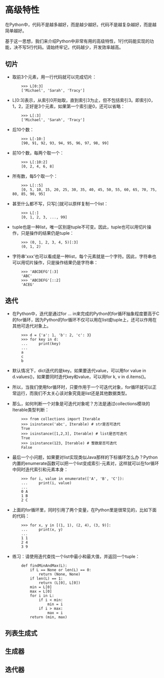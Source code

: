 # 高级特性

在Python中，代码不是越多越好，而是越少越好。代码不是越复杂越好，而是越简单越好。

基于这一思想，我们来介绍Python中非常有用的高级特性，1行代码能实现的功能，决不写5行代码。请始终牢记，代码越少，开发效率越高。

## 切片

* 取前3个元素，用一行代码就可以完成切片：
	
	```
		>>> L[0:3]
		['Michael', 'Sarah', 'Tracy']
	```

* L[0:3]表示，从索引0开始取，直到索引3为止，但不包括索引3。即索引0，1，2，正好是3个元素，如果第一个索引是0，还可以省略：

	```
		>>> L[:3]
		['Michael', 'Sarah', 'Tracy']
	```

* 后10个数：

	```
		>>> L[-10:]
		[90, 91, 92, 93, 94, 95, 96, 97, 98, 99]
	```

* 前10个数，每两个取一个：

	```
		>>> L[:10:2]
		[0, 2, 4, 6, 8]
	```

* 所有数，每5个取一个：

	```
		>>> L[::5]
		[0, 5, 10, 15, 20, 25, 30, 35, 40, 45, 50, 55, 60, 65, 70, 75, 80, 85, 90, 95]
	```

* 甚至什么都不写，只写[:]就可以原样复制一个list：

	```
		>>> L[:]
		[0, 1, 2, 3, ..., 99]
	```

* tuple也是一种list，唯一区别是tuple不可变。因此，tuple也可以用切片操作，只是操作的结果仍是tuple：

	```
		>>> (0, 1, 2, 3, 4, 5)[:3]
		(0, 1, 2)
	```

* 字符串'xxx'也可以看成是一种list，每个元素就是一个字符。因此，字符串也可以用切片操作，只是操作结果仍是字符串：

	```
		>>> 'ABCDEFG'[:3]
		'ABC'
		>>> 'ABCDEFG'[::2]
		'ACEG'
	```

## 迭代

* 在Python中，迭代是通过for ... in来完成的Python的for循环抽象程度要高于C的for循环，因为Python的for循环不仅可以用在list或tuple上，还可以作用在其他可迭代对象上。
	
	```
		>>> d = {'a': 1, 'b': 2, 'c': 3}
		>>> for key in d:
		...     print(key)
		...
		a
		c
		b
	```

* 默认情况下，dict迭代的是key。如果要迭代value，可以用for value in d.values()，如果要同时迭代key和value，可以用for k, v in d.items()。

* 所以，当我们使用for循环时，只要作用于一个可迭代对象，for循环就可以正常运行，而我们不太关心该对象究竟是list还是其他数据类型。

* 那么，如何判断一个对象是可迭代对象呢？方法是通过collections模块的Iterable类型判断：

	```
		>>> from collections import Iterable
		>>> isinstance('abc', Iterable) # str是否可迭代
		True
		>>> isinstance([1,2,3], Iterable) # list是否可迭代
		True
		>>> isinstance(123, Iterable) # 整数是否可迭代
		False
	```

* 最后一个小问题，如果要对list实现类似Java那样的下标循环怎么办？Python内置的enumerate函数可以把一个list变成索引-元素对，这样就可以在for循环中同时迭代索引和元素本身：

	```
		>>> for i, value in enumerate(['A', 'B', 'C']):
		...     print(i, value)
		...
		0 A
		1 B
		2 C
	```

* 上面的for循环里，同时引用了两个变量，在Python里是很常见的，比如下面的代码：

	```
		>>> for x, y in [(1, 1), (2, 4), (3, 9)]:
		...     print(x, y)
		...
		1 1
		2 4
		3 9
	```

* 练习：请使用迭代查找一个list中最小和最大值，并返回一个tuple：

	```
		def findMinAndMax(L):
			if L == None or len(L) == 0:
				return (None, None)
			if len(L) == 1:
				return (L[0], L[0])
			min = L[0]
			max = L[0]
			for i in L:
				if i < min:
					min = i
				if i > max:
					max = i
			return (min, max)
	```

## 列表生成式


## 生成器


## 迭代器


